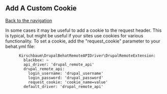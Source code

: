 ## Add A Custom Cookie
[Back to the navigation](https://github.com/kirschbaum/drupal-behat-remote-api-driver#documentation)

In some cases it may be useful to add a cookie to the request header. This is typical, but might be useful if your sites use cookies for various functionality. To set a cookie, add the "request_cookie" parameter to your behat.yml file:

```
      Kirschbaum\DrupalBehatRemoteAPIDriver\DrupalRemoteExtension:
        blackbox: ~
        api_driver: 'drupal_remote_api'
        drupal_remote_api:
          login_username: 'drupal_username'
          login_password: 'drupal_password'
          request_cookie: 'cookie_name=value'
        default_driver: 'drupal_remote_api'
```
